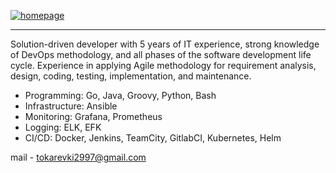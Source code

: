 [![homepage][1]][2]

[1]:  https://img.shields.io/badge/LinkedIn-0077B5?style=for-the-badge&logo=linkedin&logoColor=white
[2]:  https://www.linkedin.com/in/kirill-tokarev-a30ba8194/
***

Solution-driven developer with 5 years of IT experience, strong knowledge of DevOps methodology, and all phases of the software development life cycle. Experience in applying Agile methodology for requirement analysis, design, coding, testing, implementation, and maintenance.

- Programming: Go, Java, Groovy, Python, Bash
- Infrastructure: Ansible
- Monitoring: Grafana, Prometheus
- Logging: ELK, EFK
- CI/CD: Docker, Jenkins, TeamCity, GitlabCI, Kubernetes, Helm

mail - tokarevki2997@gmail.com 
